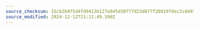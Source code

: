 ```yaml
---
source_checksum: 15cb2b975d4fd9413b127a945d38777d23d877f280197dec2c8497fc72b087a3
source_modified: 2024-12-12T21:11:49.590Z
---
```


